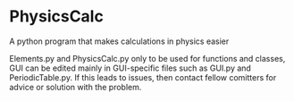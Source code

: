 # PhysicsCalc
A python program that makes calculations in physics easier

Elements.py and PhysicsCalc.py only to be used for functions and classes, GUI can be edited mainly in GUI-specific files such as GUI.py and PeriodicTable.py. If this leads to issues, then contact fellow comitters for advice or solution with the problem.
